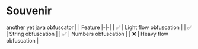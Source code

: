 # Souvenir
another yet java obfuscator
| | Feature
|-|-|
| ✅ | Light flow obfuscation |
| ✅ | String obfuscation |
| ✅ | Numbers obfuscation |
| ❌ | Heavy flow obfuscation |
